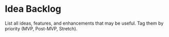# Idea Backlog

List all ideas, features, and enhancements that may be useful. Tag them by priority (MVP, Post-MVP, Stretch).